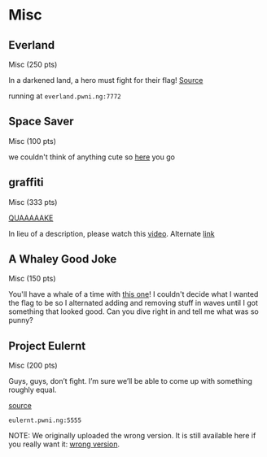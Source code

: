 # Misc

## Everland

Misc (250 pts)

In a darkened land, a hero must fight for their flag! [Source](https://play.plaidctf.com/files/everland_19f72e788727d36b0200b0d9507aeb3f.sml)

running at `everland.pwni.ng:7772`

## Space Saver

Misc (100 pts)

we couldn't think of anything cute so [here](https://play.plaidctf.com/files/space_saver-90a5a93dfdda2d0333f573eb3fac9789.dd) you go 

## graffiti

Misc (333 pts)

[QUAAAAAKE](https://play.plaidctf.com/files/graffiti-0baaf6c57f4f3efbed1e0d57bc02a13a.pcap)

In lieu of a description, please watch this [video](https://youtu.be/tpxOQzy27x4). Alternate [link](https://v.youku.com/v_show/id_XNDEzNjczNDQwMA==.html)

## A Whaley Good Joke

Misc (150 pts)

You'll have a whale of a time with [this one](https://play.plaidctf.com/files/pctf-whales_169aeb74f82dcdceb76e36a6c4c22a89)! I couldn't decide what I wanted the flag to be so I alternated adding and removing stuff in waves until I got something that looked good. Can you dive right in and tell me what was so punny?

## Project Eulernt

Misc (200 pts)

Guys, guys, don’t fight. I’m sure we’ll be able to come up with something roughly equal.

[source](https://play.plaidctf.com/files/eulernt_6d26d176de9f441923057d2b5c14f126.py)

`eulernt.pwni.ng:5555`

NOTE: We originally uploaded the wrong version. It is still available here if you really want it: [wrong version](https://play.plaidctf.com/files/eulernt_deb1006f29e8242a6f0c0d6fac15e32b.py).